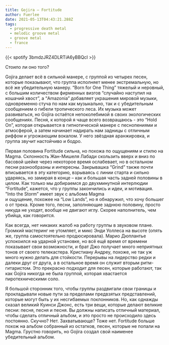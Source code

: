```yaml
---
title: Gojira — Fortitude
author: Fuerlee
date: 2021-05-13T04:43:21.288Z
tags:
  - progressive death metal
  - melodic groove metal
  - groove metal
  - france
---
```

{{< spotify 3bmdzJRZ4DLRTiA6yBBQcI >}}

Стоило ли оно того?



Gojira делает всё в сильной манере, с группой из четырех песен, которые показывают, что группа исполняет менее экстремальную, но всё же убедительную манеру. “Born for One Thing” тяжелый и неровный, с большим количеством фирменных визгов “случайно наступил на кошачий хвост”, а “Amazonia” добавляет украшения мировой музыки, одновременно стуча по нам как музыкально, так и с убедительным сообщением о гибели тропического леса. Их музыка может развиваться, но Gojira остаётся непоколебимой в своих экологических сообщениях. Песня, к которой я чаще всего возвращаюсь - это “Hold On”, которая открывается в гипнотической манере с песнопениями и атмосферой, а затем начинает надирать нам задницы с отличным риффом и угрожающим вокалом. У него звёздная аранжировка, и группа звучит настойчиво и бодро.



Первая половина Fortitude сильна, но похожа по ощущениям и стилю на Magma. Склонность Жан-Мишеля Лабади скользить вверх и вниз по басовой шейке через некоторое время ослабевает, но в остальном песни разнообразны и интересны. Закрывашка “Grind” также почти вписывается в эту категорию, взрываясь с линии старта и сильно ударяясь, но замирая в конце – как и большая часть задней половины в целом. Как только мы добираемся до двухминутной интерлюдии “Fortitude”, кажется, что у группы закончились и идеи, и мотивация. "Into the Storm” имеет звук с альбома Magma и ощущение, похожее на “Low Lands”, но я обнаружил, что хочу большего от трека. Кроме того, песни, заполняющие заднюю половину, просто никуда не уходят, вообще не двигают иглу. Скорее наполнитель, чем убийца, как говорится.



Как всегда, нет никаких жалоб на работу группы в звуковом плане. Громкий мастеринг не утомляет, и микс Энди Уоллеса на высоте (опять же, группа самостоятельно продюсировала). Марио Дюплантье успокоился на ударной установке, но всё ещё время от времени показывает свои возможности, и брат Джо получает много неприятных тонов от своего телекастера. Кристиану Андреу, похоже, не так уж много нужно делать для стойкости. Перерывы на лидерство редки и далеки друг от друга, а в остальное время он служит вторым ритм-гитаристом. Это прекрасно подходит для песен, которые работают, так как Gojira никогда не была группой, которая хвастается пиротехническими соло.



Я большой сторонник того, чтобы группы раздвигали свои границы и прокладывали новые пути за пределами предвзятых представлений, которые могут быть у их несгибаемых поклонников. Но, как однажды сказал великий Куинси Джонс, есть три вещи, которые делают великие песни: песня, песня и песня. Вы должны написать отличный материал, чтобы сделать отличный альбом, и это просто не происходило здесь постоянно. Скучно? Нет. Захватывающе? Тоже нет. Fortitude больше похож на альбом собранный из остатков, песен, которые не попали на Magma. Грустно говорить, но Gojira создал свой наименее убедительный альбом.